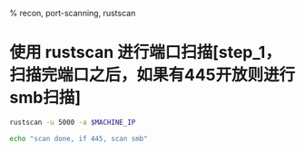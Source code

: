 % recon, port-scanning, rustscan

# 使用 rustscan 进行端口扫描[step_1，扫描完端口之后，如果有445开放则进行smb扫描]
```sh
rustscan -u 5000 -a $MACHINE_IP

echo "scan done, if 445, scan smb"
```

